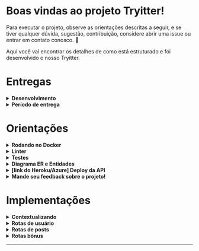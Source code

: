 # Boas vindas ao projeto Tryitter!

Para executar o projeto, observe as orientações descritas a seguir, e se tiver qualquer dúvida, sugestão, contribuição, considere abrir uma issue ou entrar em contato conosco. 🚀

Aqui você vai encontrar os detalhes de como está estruturado e foi desenvolvido o nosso Tryitter.



# Entregas



<details>
  <summary><strong> Desenvolvimento</strong></summary><br />

  Este projeto foi desenvolvido para o Desafio Final da Aceleração de C# da Trybe em parceria com a XP, onde foi escolhido o Tema 1, descrito na sessão Contextualizando abaixo. 
  
  Trata-se de uma API REST desenvovida com C#, SQL Server e Azure, utilizando o Entity Framework (EF) e o JWT Authenticator. Também foi adotada a arquitetura MVC, buscando implementar os princípios Restful. Todas essas ferramentas introduzidas durante o curso da Trybe.
  
  O objetivo da aplicação desenvolvida é simular uma rede social, com um CRUD da pessoa estudante e dos seus posts.
  

  ---

  

</details>

<details>
  <summary><strong> Período de entrega</strong></summary><br />
  
  * Este projeto foi desenvolvido por [Calili dos Santos Silva](https://github.com/calilisantos) e [Gabriel Harmel](https://github.com/harmelson).

  * Seu prazo de entrega foi o dia: `14/12/2022 23:59`

</details>



# Orientações



<details>
  <summary><strong>Rodando no Docker</strong></summary><br />

  A aplicação foi pensada para ser testada com o Docker.
  
  Veja as orientações abaixo para iniciar a execução do projeto.

  > Rode o serviço com o comando `docker-compose up -d`.
  - Esse serviço irá inicializar um container chamado `tryitter`.
  - A partir daqui você pode rodar o container `tryitter` via CLI ou abri-lo no VS Code.

  > Use o comando `docker exec -it tryitter bash`.
  - Ele te dará acesso ao terminal interativo do container criado pelo compose, que está rodando em segundo plano.

  > Instale as dependências com `dotnet restore`.

---
  
  ✨ **Dica:** Para rodar o projeto desta forma, obrigatoriamente você deve ter o ambiente `.NET` na versão 6.0.0 ou superior instalado em seu computador.

  ✨ **Dica:** Verifique se as portas 1433 (para execução do banco de dados), 5288 e 7027 (para execução da API) estão disponíveis no seu computador.

---

  ## Após a instalação das dependências

  > Use os comandos `dotnet ef database update` para iniciar nosso banco de dados.
  - Ele inicializa e popula o banco de dados desenvolvido com a ORM Entity Framework. 
  Consulte o arquivo `docker-compose` para consultar as entradas para conexão de sua interface de banco de dados SQLServer. Recomendamos o `Azure Data Studio`.

  > Inicie a aplicação com os comandos `dotnet run`.
  - Para executar a aplicação em sua plataforma de cliente da API ou explorá-la no Swagger na seguinte rota:
    `https://localhost:7027/swagger/index.html`

---

  <br/>
</details>


<details>
  <summary><strong>Linter</strong></summary><br />

  Foi utilizado o [Roslyn Analyzer](https://learn.microsoft.com/pt-br/visualstudio/code-quality/roslyn-analyzers-overview?view=vs-2022) para fazer a análise estática do código visando garantir as boas práticas e legibilidade do código.

  Considere instalar as configurações no seu editor de texto para contribuições no nosso projeto.
</details>


<details>
  <summary><strong>Testes</strong></summary><br />

  Serão utilizadas as bibliotecas _xUnit_ e _FluentAssertions_ para desenvolvimento dos testes da aplicação. 

  A cobertura mínima do código definida foi de 30%, melhor descrita na seção de implementações.

  **_Para executar os testes localmente, digite no terminal o comando `dotnet test`._**

</details>

<details>
  <summary  id="diagrama"><strong>Diagrama ER e Entidades</strong></summary>

  ## Diagrama de Entidade-Relacionamento


  A construção das tabelas através do ORM, seguiu o seguinte *DER*:

  ![DER](./public/der.png)

  ---

  ## Formato das entidades


  Para a criação e atualização do banco de dados foi utilizado a `Entity Framework`. 

  A partir do DER, segue os exemplos com a descrição das tabelas do banco de dados:


  - Uma tabela chamada **Users**, contendo dados com a seguinte estrutura:

    ```json
    {
      "idUser": 1,
      "nameUser": "Bill G.",
      "emailUser": "csbetterthanjava.net.com",
      "password": "secret",
    }
    ```
  - Uma tabela chamada **PostUser**, contendo dados com a seguinte estrutura:

    ```json
    {
      "idPostUser": 1, 
      "idUser": 1, // Chave primária e estrangeira, referenciando o id de `Users`
      "idPost": 1, // Chave primária e estrangeira, referenciando o id de `Posts`
    }
    ```

  - Uma tabela chamada **Posts**, contendo dados com a seguinte estrutura:

    ```json
    {
      "idPost": 2,
      "messagePost": "Hello, world",
      "likesPost": 1,
      "sharesPost": 1,
    }  
    ``` 

    *Os dados acima e do banco de dados são fictícios, e estão aqui apenas para simular o funcionamento da API de acordo ao Projeto da Trybe.*

    ---

<br />

</details>

<details><summary><strong>[link do Heroku/Azure] Deploy da API</strong></summary><br />

Em construção


</details>

<details>
  <summary><strong> Mande seu feedback sobre o projeto!</strong></summary><br />

Se estiver a vontade, clone o repositório e, execute, veja o deploy e nos ajude a melhorar este projeto! Seu feedback será super bem vindo!


</details>



# Implementações



<details>
  <summary><strong> Contextualizando </strong></summary>

  A Trybe decidiu desenvolver sua própria rede social, totalmente baseada em texto. O objetivo é proporcionar um ambiente em que as pessoas estudantes poderão, por meio de textos e imagens, compartilhar suas experiências e também acessar posts que possam contribuir para seu aprendizado.💚
 
  Após muitas reuniões com todo o time que faz parte deste projeto, vocês decidiram nomear essa rede social como Tryitter, pois ela terá características próximas à estrutura de uma outra rede social já existente, o Twitter.

  Com a nossa API é permitido se cadastrar, consultar atualizar e deletar seus dados, além de  criar, consultar, atualizar e deletar os seus posts, e visualizar e interagir com os das outras pessoas estudantes.

  Sejam desenvolvedores, profissionais de tecnologia e de quaisquer áreas, estamos juntos nos seus bugs na sua jornada pela Tryitter.
  
</details>

<details>
  <summary><strong> Rotas de usuário </strong></summary>

### - Através do endpoint POST `/user`

- O endpoint é acessível através do URL `/user/`;
- O endpoint deve ser capaz de criar uma pessoa usuária com sucesso da pessoa usuária, retornando o status http `201`;
- O corpo da requisição segue o formato abaixo:
  ```json
  {
    "emailUser": "csbetterthanjava.net.com",
    "nameUser": "Bill G.",
    "password": "secret",
  }
  ```

<details>
  <summary><strong> Validações </strong></summary>

  * **[Será validado que não é possível criar uma pessoa usuária sem todas as informações necessárias]**
  - Caso um dos campos da requisição não seja informado,  o resultado retornado deverá ser conforme exibido abaixo, com um status http `400`:
    ```json
    {
      "message": "All fields must be passed"
    }
    ```

  * **[Será validado que não é possível criar uma pessoa usuária sem todas as informações válidas]**
  - Caso o campo `emailUser` não tenha um formato válido, o resultado retornado deverá ser conforme exibido abaixo, com um status http `400`:
    ```json
    {
      "message": "\"emailUser\" must be valid"
    }
    ```

  - Caso o campo `nameUser` não tenha 8 ou mais caracteres, o resultado retornado deverá ser conforme exibido abaixo, com um status http `400`:
    ```json
    {
      "message": "\"nameUser\" must have at least 8 characters"
    }
    ```

  - Caso o campo `password` não tenha 8 ou mais caracteres, o resultado retornado deverá ser conforme exibido abaixo, com um status http `400`:
    ```json
    {
      "message": "\"password\" must have at least 8 characters"
    }
    ```

</details>

---

### - Através do endpoint PUT `/user/{id}`

- O endpoint é acessível através do URL `/user/{id}`;
- O endpoint deve ser capaz de atualizar os dados da pessoa usuária com sucesso, retornando o status http `200`;
- O corpo da requisição segue o formato abaixo:
  ```json
  {
    "emailUser": "csbetterthanjava.net.com",
    "nameUser": "Bill G.",
    "password": "isnosecret",
  }
  ```

<details>
  <summary><strong> Validações </strong></summary>

  * **[Será validado que não é possível criar uma pessoa usuária sem todas as informações necessárias]**
  - Caso um dos campos da requisição não seja informado,  o resultado retornado deverá ser conforme exibido abaixo, com um status http `400`:
    ```json
    {
      "message": "All fields must be passed"
    }
    ```

  * **[Será validado que não é possível atualizar os campos da pessoa usuária sem a(s) informação(ções) válida(s)]**
  - Caso o campo `emailUser` não tenha um formato válido, o resultado retornado deverá ser conforme exibido abaixo, com um status http `400`:
    ```json
    {
      "message": "\"emailUser\" must be valid"
    }
    ```

  - Caso o campo `nameUser` não tenha 8 ou mais caracteres, o resultado retornado deverá ser conforme exibido abaixo, com um status http `400`:
    ```json
    {
      "message": "\"nameUser\" must have at least 8 characters"
    }
    ```

  - Caso o campo `password` não tenha 8 ou mais caracteres, o resultado retornado deverá ser conforme exibido abaixo, com um status http `400`:
    ```json
    {
      "message": "\"password\" must have at least 8 characters"
    }
    ```

</details>

---

### - Através do endpoint GET `/user/{id}`

- O endpoint é acessível através do URL `/user/{id}`;
- O endpoint retorna todos os campos da pessoa usuária com o status http `200`;
- O corpo da resposta tem o formato abaixo:
  ```json
  {
    "emailUser": "csbetterthanjava.net.com",
    "nameUser": "Bill G.",
    "password": "secret",
  }
  ```

<details>
  <summary><strong> Validações </strong></summary>

  * **[Será validado que não é possível consultar um usuário não encontrado]**
  - Caso o id da pessoa usuária informado não seja encontrado,  o resultado retornado deverá ser conforme exibido abaixo, com um status http `404`:
    ```json
    {
      "message": "user not found"
    }
    ```

</details>

---

### - Através do endpoint DELETE `/user/{id}`

- O endpoint é acessível através do URL `/user/{id}`;
- O endpoint retorna o status http `200`;
- O corpo da resposta tem o formato abaixo:
  ```json
    {
      "message": "user deleted"       
    },
  ```

<details>
  <summary><strong> Validações </strong></summary>

  * **[Será validado que não é possível deletar um usuário não encontrado]**
  - Caso o id da pessoa usuária informado não seja encontrado,  o resultado retornado deverá ser conforme exibido abaixo, com um status http `404`:
    ```json
    {
      "message": "user not found"
    }
    ```

</details>

---

</details>

<details>
  <summary><strong> Rotas de posts </strong></summary>

### - Através do endpoint POST `/post`

- O endpoint é acessível através do URL `/post/`;
- O endpoint retorna o status http `201` com os dados do post criado;
- O corpo da requisição tem o formato abaixo:
  ```json
  {
    "messagePost": "Hello human",
  },
  ```

<details>
  <summary><strong> Validações </strong></summary>

  * **[Será validado que não é possível criar um post com um tamanho de mensagem não suportado]**
  - Caso o campo `messagePost` tenha menos de 1 ou mais de 280 caracteres,  o resultado retornado deverá ser conforme exibido abaixo, com um status http `400`:
    ```json
    {
      "message": "message post must have at least 1 and less than 280 characteres"
    }
    ```

</details>

---

### - Através do endpoint GET `/post`

- O endpoint é acessível através do URL `/post/{id}`;
- O endpoint retorna o status http `200` com os dados do post informado;
- O corpo da resposta tem o formato abaixo:
  ```json
  {
    "idUser": 1,
    "messagePost": "Hello, world",
    "likesPost": 1,
    "sharesPost": 1,
  },
  ```

---

### - Através do endpoint PATCH `/post`

- O endpoint é acessível através do URL `/post/{id}`;
- O endpoint retorna o status http `201` com os dados do post atualizados;
- O corpo da requisição tem o formato abaixo:
  ```json
  {
    "messagePost": "Hello robot",
  },
  ```

<details>
  <summary><strong> Validações </strong></summary>

  * **[Será validado que não é possível atualizar um post com um tamanho de mensagem não suportado]**
  - Caso o campo `messagePost` tenha menos de 1 ou mais de 280 caracteres,  o resultado retornado deverá ser conforme exibido abaixo, com um status http `400`:
    ```json
    {
      "message": "message post must have at least 1 and less than 280 characteres"
    }
    ```

</details>

---

### - Através do endpoint DELETE `/post`

- O endpoint é acessível através do URL `/post/{id}`;
- O endpoint retorna o status http `204`;
- O corpo da resposta tem o formato abaixo:
  ```json
    {
      "message": "post deleted"       
    },
  ```

<details>
  <summary><strong> Validações </strong></summary>

  * **[Será validado que não é possível deletar um post não encontrado]**
  - Caso o id do post informado não seja encontrado,  o resultado retornado deverá ser conforme exibido abaixo, com um status http `404`:
    ```json
    {
      "message": "post not found"
    }
    ```

</details>

</details>


<details>
  <summary><strong> Rotas bônus </strong></summary>

### - Através do endpoint POST `/login`

- O endpoint é acessível através do URL `/login/`;
- O endpoint deve ser capaz de fazer um login com sucesso da pessoa usuária;
- O corpo da requisição segue o formato abaixo:
  ```json
  {
    "emailUser": "csbetterthanjava.net.com",
    "password": "secret",
  }
  ```

<details>
  <summary><strong> Validações </strong></summary>

  * **[Será validado que não é possível logar uma pessoa com o email ou senha errados]**
  - Caso o campo `email` e `password` não correspondam ao cadastrado no banco para o email informado, o resultado retornado deverá ser conforme exibido abaixo, com um status http `401`:
    ```json
    {
      "message": "\"email\" or \"password\" is wrong"
    }
    ```

  * **[Será validado que não é possível criar uma pessoa usuária sem todas as informações necessárias]**
  - Caso um dos campos da requisição não seja informado,  o resultado retornado deverá ser conforme exibido abaixo, com um status http `400`:
    ```json
    {
      "message": "All fields must be passed"
    }
    ```

  * **[Será validado que não é possível atualizar os campos da pessoa usuária sem a(s) informação(ções) válida(s)]**
  - Caso o campo `emailUser` não tenha um formato válido, o resultado retornado deverá ser conforme exibido abaixo, com um status http `400`:
    ```json
    {
      "message": "\"emailUser\" must be valid"
    }
    ```

  - Caso o campo `nameUser` não tenha 8 ou mais caracteres, o resultado retornado deverá ser conforme exibido abaixo, com um status http `400`:
    ```json
    {
      "message": "\"nameUser\" must have at least 8 characters"
    }
    ```

  - Caso o campo `password` não tenha 8 ou mais caracteres, o resultado retornado deverá ser conforme exibido abaixo, com um status http `400`:
    ```json
    {
      "message": "\"password\" must have at least 8 characters"
    }
    ```

</details>

---

### - Através do endpoint GET `/post/user`

- O endpoint é acessível através do URL `/post/user/{id}`;
- O endpoint retorna o status http `200` com os dados do posts publicados pela pessoa usuária informada;
- O corpo da resposta tem o formato abaixo:
  ```json
  [
  {
    "idUser": 1,
    "messagePost": "Hello, world",
    "likesPost": 1,
    "sharesPost": 1,
  },
  {/../},
  ]
  ```
</details>

</details>

---